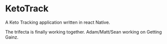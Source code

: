 # KetoTrack
A Keto Tracking application written in react Native. 



The trifecta is finally working together. Adam/Matt/Sean working on Getting Gainz. 
